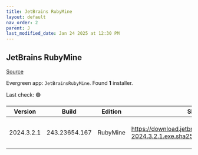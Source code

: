 ```yaml
---
title: JetBrains RubyMine
layout: default
nav_order: 2
parent: J
last_modified_date: Jan 24 2025 at 12:30 PM
---
```


## JetBrains RubyMine

[Source](https://www.jetbrains.com/rubymine)

Evergreen app: `JetBrainsRubyMine`. Found **1** installer.

Last check: 🟢

| Version    | Build         | Edition  | Sha256                                                             | Date      | Size      | Type | URI                                                                                                                        |
| ---------- | ------------- | -------- | ------------------------------------------------------------------ | --------- | --------- | ---- | -------------------------------------------------------------------------------------------------------------------------- |
| 2024.3.2.1 | 243.23654.167 | RubyMine | https://download.jetbrains.com/ruby/RubyMine-2024.3.2.1.exe.sha256 | 24/1/2025 | 773034216 | exe  | [https://download.jetbrains.com/ruby/RubyMine-2024.3.2.1.exe](https://download.jetbrains.com/ruby/RubyMine-2024.3.2.1.exe) |
